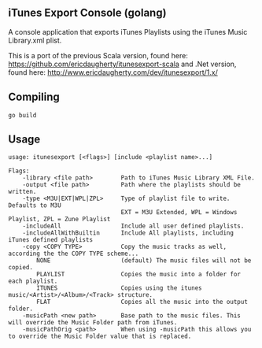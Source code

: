 ## iTunes Export Console (golang)

A console application that exports iTunes Playlists using the iTunes Music Library.xml plist.

This is a port of the previous Scala version, found here: https://github.com/ericdaugherty/itunesexport-scala and .Net version, found here: http://www.ericdaugherty.com/dev/itunesexport/1.x/ 


## Compiling

```
go build 
```
## Usage

```
usage: itunesexport [<flags>] [include <playlist name>...]

Flags:
    -library <file path>        Path to iTunes Music Library XML File.
    -output <file path>         Path where the playlists should be written.
    -type <M3U|EXT|WPL|ZPL>     Type of playlist file to write.  Defaults to M3U
                                EXT = M3U Extended, WPL = Windows Playlist, ZPL = Zune Playlist
    -includeAll                 Include all user defined playlists.
    -includeAllWithBuiltin      Include All playlists, including iTunes defined playlists
    -copy <COPY TYPE>           Copy the music tracks as well, according the the COPY TYPE scheme...
        NONE                    (default) The music files will not be copied.                               
        PLAYLIST                Copies the music into a folder for each playlist.
        ITUNES                  Copies using the itunes music/<Artist>/<Album>/<Track> structure.
        FLAT                    Copies all the music into the output folder.
    -musicPath <new path>       Base path to the music files. This will override the Music Folder path from iTunes.
	-musicPathOrig <path>       When using -musicPath this allows you to override the Music Folder value that is replaced.
```
